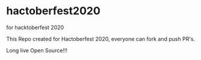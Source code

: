 # hactoberfest2020
for hacktoberfest 2020

This Repo created for Hactoberfest 2020, everyone can fork and push PR's.

Long live Open Source!!!